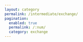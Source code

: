 ```yaml
---
layout: category
permalink: /intermediate/exchange/
pagination: 
  enabled: true
  permalink: /:num/
  category: exchange
---
```



